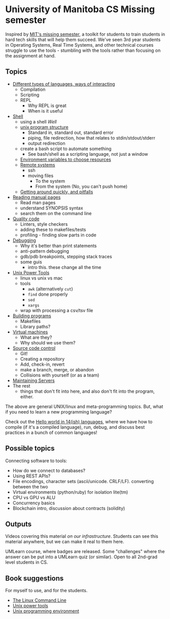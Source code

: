 
University of Manitoba CS Missing semester
==========================================

Inspired by [MIT's missing semester](https://missing.csail.mit.edu/), a toolkit for
students to train students in hard tech skills that will help them succeed.
We've seen 3rd year students in Operating Systems, Real Time Systems, and other
technical courses struggle to use the tools - stumbling with the tools rather than
focusing on the assignment at hand.

Topics
------

* [Different types of languages, ways of interacting](1_languages)
  * Compilation
  * Scripting
  * REPL
    * Why REPL is great
    * When is it useful
* [Shell](2_shell)
  * using a shell _Well_
  * [unix program structure](2_shell/piping.md)
    * Standard in, standard out, standard error
    * piping, file redirection, how that relates to stdin/stdout/stderr
    * output redirection
  * create a bash script to automate something
    * See bash/shell as a scripting language, not just a window
  * [Environment variables to choose resources](./2_shell/environment_variables.md)
  * [Remote systems](2_shell/remote.md)
    * ssh
    * moving files
      * To the system
      * From the system (No, you can't push home)
  * [Getting around quickly, and pitfalls](2_shell/advanced_shell.md)
* [Reading manual pages](3_reading_man_pages/readme.md)
  * Read man pages
  * understand SYNOPSIS syntax
  * search them on the command line
* [Quality code](4_quality_code)
  * Linters, style checkers
  * adding these to makefiles/tests
  * profiling - finding slow parts in code
* [Debugging](5_debugging)
  * Why it's better than print statements
  * anti-pattern debugging
  * gdb/pdb breakpoints, stepping stack traces
  * some guis
    * intro this. these change all the time
* [Unix Power Tools](6_unix)
  * linux vs unix vs mac
  * tools
    * `awk` (alternatively `cut`)
    * `find` done properly
    * `sed`
    * `xargs`
  * wrap with processing a csv/tsv file
* [Building programs](7_building)
  * Makefiles
  * Library paths?
* [Virtual machines](8_virtualiztion)
  * What are they?
  * Why should we use them?
* [Source code control](9_versioning_code)
  * Git!
  * Creating a repository
  * Add, check-in, revert
  * make a branch, merge, or abandon
  * Collisions with yourself (or as a team)
* [Maintaining Servers](10_maintaining_servers/readme.md)
* The rest
  * things that don't fit into here, and also don't fit into
    the program, either.

The above are general UNIX/linux and meta-programming topics.
But, what if you need to learn a new programming language?

Check out the [Hello world in 14(ish) languages](language_bootcamp), where
we have how to compile (if it's a compiled language), run, debug, and discuss
best practices in a bunch of common languages!

Possible topics
---------------

Connecting software to tools:

* How do we connect to databases?
* Using REST APIs?
* File encodings, character sets (ascii/unicode. CRLF/LF). converting
  between the two
* Virtual environments (python/ruby) for isolation lite(tm)
* CPU vs GPU vs ALU
* Concurrency basics
* Blockchain intro, discussion about contracts (solidity)

Outputs
-------

Videos covering this material _on our infrastructure_. Students
can see this material anywhere, but we can make it real to them here.

UMLearn course, where badges are released. Some "challenges" where the
answer can be put into a UMLearn quiz (or similar). Open to all 2nd-grad level
students in CS.

Book suggestions
-----------------

For myself to use, and for the students.

* [The Linux Command Line](https://linuxcommand.org/tlcl.php)
* [Unix power tools](https://www.amazon.ca/Unix-Power-Tools-Jerry-Peek/dp/0596003307)
* [Unix programming environment](https://www.amazon.ca/UNIX-Programming-Environment-KERNIGHAN-PIKE/dp/013937681X/ref=pd_sim_3/143-8981586-4934920)
